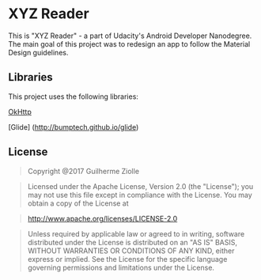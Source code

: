 XYZ Reader
======

This is "XYZ Reader" -  a part of Udacity's Android Developer Nanodegree.
The main goal of this project was to redesign an app to follow the Material Design guidelines.

Libraries
------

This project uses the following libraries:

[OkHttp](http://square.github.io/okhttp)

[Glide] (http://bumptech.github.io/glide)


License
------

> Copyright @2017 Guilherme Ziolle

> Licensed under the Apache License, Version 2.0 (the "License"); you may not use this file except in compliance with the License. You may obtain a copy of the License at

> http://www.apache.org/licenses/LICENSE-2.0

> Unless required by applicable law or agreed to in writing, software distributed under the License is distributed on an "AS IS" BASIS, WITHOUT WARRANTIES OR CONDITIONS OF ANY KIND, either express or implied. See the License for the specific language governing permissions and limitations under the License.

